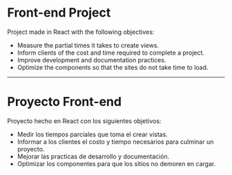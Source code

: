 # Front-end Project

Project made in React with the following objectives:

* Measure the partial times it takes to create views.
* Inform clients of the cost and time required to complete a project.
* Improve development and documentation practices.
* Optimize the components so that the sites do not take time to load.

<hr>

# Proyecto Front-end 

Proyecto hecho en React con los siguientes objetivos:

* Medir los tiempos parciales que toma el crear vistas.
* Informar a los clientes el costo y tiempo necesarios para culminar un proyecto.
* Mejorar las practicas de desarrollo y documentación.
* Optimizar los componentes para que los sitios no demoren en cargar.
